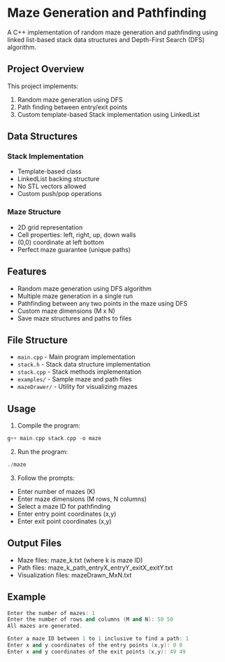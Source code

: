 # Maze Generation and Pathfinding

A C++ implementation of random maze generation and pathfinding using linked list-based stack data structures and Depth-First Search (DFS) algorithm.

## Project Overview

This project implements:
1. Random maze generation using DFS
2. Path finding between entry/exit points
3. Custom template-based Stack implementation using LinkedList

## Data Structures

### Stack Implementation
- Template-based class
- LinkedList backing structure
- No STL vectors allowed
- Custom push/pop operations

### Maze Structure
- 2D grid representation
- Cell properties: left, right, up, down walls
- (0,0) coordinate at left bottom
- Perfect maze guarantee (unique paths)

## Features

- Random maze generation using DFS algorithm
- Multiple maze generation in a single run
- Pathfinding between any two points in the maze using DFS
- Custom maze dimensions (M x N)
- Save maze structures and paths to files

## File Structure

- `main.cpp` - Main program implementation
- `stack.h` - Stack data structure implementation
- `stack.cpp` - Stack methods implementation
- `examples/` - Sample maze and path files
- `mazeDrawer/` - Utility for visualizing mazes

## Usage

1. Compile the program:
```cpp
g++ main.cpp stack.cpp -o maze
```
2. Run the program:
```cpp
./maze
```

3. Follow the prompts:
- Enter number of mazes (K)
- Enter maze dimensions (M rows, N columns)
- Select a maze ID for pathfinding
- Enter entry point coordinates (x,y)
- Enter exit point coordinates (x,y)

## Output Files
- Maze files: maze_k.txt (where k is maze ID)
- Path files: maze_k_path_entryX_entryY_exitX_exitY.txt
- Visualization files: mazeDrawn_MxN.txt

## Example
```cpp
Enter the number of mazes: 1
Enter the number of rows and columns (M and N): 50 50
All mazes are generated.

Enter a maze ID between 1 to 1 inclusive to find a path: 1
Enter x and y coordinates of the entry points (x,y): 0 0
Enter x and y coordinates of the exit points (x,y): 49 49
```


